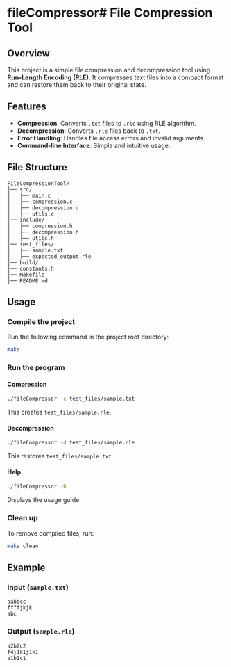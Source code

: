 # fileCompressor# File Compression Tool

## Overview

This project is a simple file compression and decompression tool using **Run-Length Encoding (RLE)**. It compresses text files into a compact format and can restore them back to their original state.

## Features

- **Compression**: Converts `.txt` files to `.rle` using RLE algorithm.
- **Decompression**: Converts `.rle` files back to `.txt`.
- **Error Handling**: Handles file access errors and invalid arguments.
- **Command-line Interface**: Simple and intuitive usage.

## File Structure

```
FileCompressionTool/
│── src/
│   ├── main.c
│   ├── compression.c
│   ├── decompression.c
│   ├── utils.c
│── include/
│   ├── compression.h
│   ├── decompression.h
│   ├── utils.h
│── test_files/
│   ├── sample.txt
│   ├── expected_output.rle
│── build/
│── constants.h
│── Makefile
│── README.md
```

## Usage

### Compile the project

Run the following command in the project root directory:

```sh
make
```

### Run the program

#### Compression

```sh
./fileCompressor -c test_files/sample.txt
```

This creates `test_files/sample.rle`.

#### Decompression

```sh
./fileCompressor -d test_files/sample.rle
```

This restores `test_files/sample.txt`.

#### Help

```sh
./fileCompressor -h
```

Displays the usage guide.

### Clean up

To remove compiled files, run:

```sh
make clean
```

## Example

### Input (`sample.txt`)

```
aabbcc
ffffjkjk
abc
```

### Output (`sample.rle`)

```
a2b2c2
f4j1k1j1k1
a1b1c1
```
